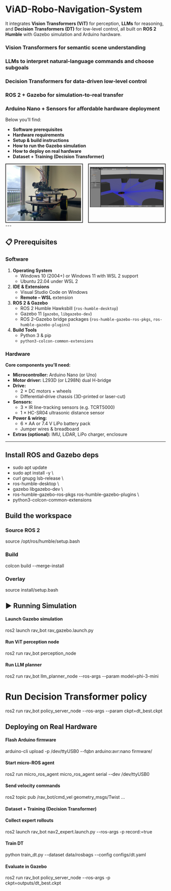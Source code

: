# ViAD-Robo-Navigation-System

It integrates **Vision Transformers (ViT)** for perception, **LLMs** for reasoning, and **Decision Transformers (DT)** for low-level control, all built on **ROS 2 Humble** with Gazebo simulation and Arduino hardware. 
### **Vision Transformers** for semantic scene understanding  
 ### **LLMs** to interpret natural-language commands and choose subgoals  
### **Decision Transformers** for data-driven low-level control  
### **ROS 2 + Gazebo** for simulation-to-real transfer  
### **Arduino Nano + Sensors** for affordable hardware deployment
Below you’ll find:

- **Software prerequisites**  
- **Hardware requirements**
- **Setup & build instructions**  
- **How to run the Gazebo simulation**  
- **How to deploy on real hardware**  
- **Dataset + Training (Decision Transformer)**  
<div style="display: flex; justify-content: center; gap: 16px;">
  <div style="border: 2px solid #444; padding: 4px;">
    <img src="img/Hardware_.jpg" alt="First diagram" style="display: block; max-width: 100%; height: auto;">
  </div>
  <div style="border: 2px solid #444; padding: 4px;">
    <img src="img/gazebo.png" alt="Second diagram" style="display: block; max-width: 100%; height: auto;">
  </div>
</div>
---

## 📋 Prerequisites

### Software

1. **Operating System**  
   - Windows 10 (2004+) or Windows 11 with WSL 2 support  
   - Ubuntu 22.04 under WSL 2  
2. **IDE & Extensions**  
   - Visual Studio Code on Windows  
   - **Remote – WSL** extension  
3. **ROS 2 & Gazebo**  
   - ROS 2 Humble Hawksbill (`ros-humble-desktop`)  
   - Gazebo 11 (`gazebo`, `libgazebo-dev`)  
   - ROS 2–Gazebo bridge packages (`ros-humble-gazebo-ros-pkgs`, `ros-humble-gazebo-plugins`)  
4. **Build Tools**  
   - Python 3 & pip  
   - `python3-colcon-common-extensions`  

### Hardware
 
**Core components you’ll need:**

- **Microcontroller:** Arduino Nano (or Uno)  
- **Motor driver:** L293D (or L298N) dual H-bridge  
- **Drive:**  
  - 2 × DC motors + wheels  
  - Differential‐drive chassis (3D-printed or laser-cut)  
- **Sensors:**  
  - 3 × IR line-tracking sensors (e.g. TCRT5000)  
  - 1 × HC-SR04 ultrasonic distance sensor  
- **Power & wiring:**  
  - 6 × AA or 7.4 V LiPo battery pack  
  - Jumper wires & breadboard  
- **Extras (optional):** IMU, LiDAR, LiPo charger, enclosure  

---

## Install ROS and Gazebo deps
- sudo apt update
- sudo apt install -y \
- curl gnupg lsb-release \
- ros-humble-desktop \
- gazebo libgazebo-dev \
- ros-humble-gazebo-ros-pkgs ros-humble-gazebo-plugins \
- python3-colcon-common-extensions

## Build the workspace
### Source ROS 2
source /opt/ros/humble/setup.bash

### Build
colcon build --merge-install

### Overlay
source install/setup.bash

## ▶️ Running Simulation
#### Launch Gazebo simulation
ros2 launch rav_bot rav_gazebo.launch.py

#### Run ViT perception node
ros2 run rav_bot perception_node

#### Run LLM planner
ros2 run rav_bot llm_planner_node --ros-args --param model=phi-3-mini

# Run Decision Transformer policy
ros2 run rav_bot policy_server_node --ros-args --param ckpt=dt_best.ckpt


##  Deploying on Real Hardware
#### Flash Arduino firmware
arduino-cli upload -p /dev/ttyUSB0 --fqbn arduino:avr:nano firmware/

#### Start micro-ROS agent
ros2 run micro_ros_agent micro_ros_agent serial --dev /dev/ttyUSB0

#### Send velocity commands
ros2 topic pub /rav_bot/cmd_vel geometry_msgs/Twist ...


#### Dataset + Training (Decision Transformer)
#### Collect expert rollouts
ros2 launch rav_bot nav2_expert.launch.py --ros-args -p record:=true

#### Train DT
python train_dt.py --dataset data/rosbags --config configs/dt.yaml

#### Evaluate in Gazebo
ros2 run rav_bot policy_server_node --ros-args -p ckpt=outputs/dt_best.ckpt

